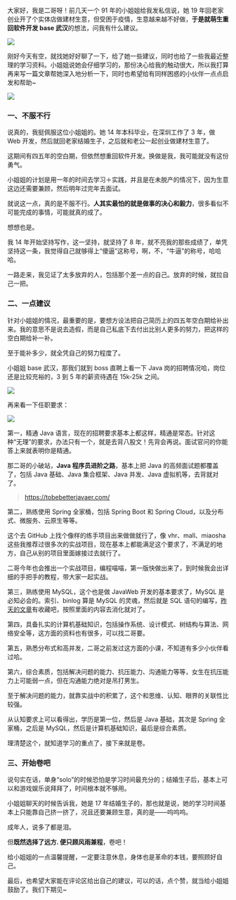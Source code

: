 大家好，我是二哥呀！前几天一个 91 年的小姐姐给我发私信说，她 19 年回老家创业开了个实体店做建材生意，但受困于疫情，生意越来越不好做，**于是就萌生重回软件开发 base 武汉**的想法，问我有什么建议。

![](http://cdn.tobebetterjavaer.com/tobebetterjavaer/images/xianliaolaoke/chengxuyuannv-chonghui-java-1.png)

刚好今天有空，就找她好好聊了一下，给了她一些建议，同时也给了一些我最近整理的学习资料。小姐姐说她会仔细学习的，那份决心给我的触动很大，所以我打算再来写一篇文章帮她深入地分析一下，同时也希望给有同样困惑的小伙伴一点点启发和帮助~

![](http://cdn.tobebetterjavaer.com/tobebetterjavaer/images/xianliaolaoke/chengxuyuannv-chonghui-java-2.png)

### 一、不服不行

说真的，我挺佩服这位小姐姐的。她 14 年本科毕业，在深圳工作了 3 年，做 Web 开发，然后就回老家结婚生子，之后就和老公一起创业做建材生意了。

这期间有四五年的空白期，但依然想重回软件开发。换做是我，我可能就没有这份勇气。

小姐姐的计划是用一年的时间去学习＋实践，并且是在未脱产的情况下，因为生意这边还需要兼顾，然后明年过完年去面试。

就说这一点，真的是不服不行。**人其实最怕的就是做事的决心和毅力**，很多看似不可能完成的事情，可能就真的成了。

想想也是。

我 14 年开始坚持写作，这一坚持，就坚持了 8 年，就不亮我的那些成绩了，单凭坚持这一条，我觉得自己就够得上“傻逼”这称号，啊，不，“牛逼”的称号，哈哈哈。

一路走来，我见证了太多放弃的人，包括那个差一点的自己。放弃的时候，就拉自己一把。

### 二、一点建议

针对小姐姐的情况，最重要的是，要想方设法把自己简历上的四五年空白期给补出来。我的意思不是说去造假，而是自己私底下去付出比别人更多的努力，把这样的空白期给补一补。

至于能补多少，就全凭自己的努力程度了。

小姐姐 base 武汉，那我们就到 boss 直聘上看一下 Java 岗的招聘情况哈，岗位还是比较充裕的，3 到 5 年的薪资待遇在 15k-25k 之间。

![](http://cdn.tobebetterjavaer.com/tobebetterjavaer/images/xianliaolaoke/chengxuyuannv-chonghui-java-3.png)

再来看一下任职要求：

![](http://cdn.tobebetterjavaer.com/tobebetterjavaer/images/xianliaolaoke/chengxuyuannv-chonghui-java-4.png)

第一，精通 Java 语言，现在的招聘要求基本上都这样，精通是常态。针对这种“无理”的要求，办法只有一个，就是去背八股文！先背会再说。面试官问的你能答上来就表明你是精通。

那二哥的小破站，**Java 程序员进阶之路**，基本上把 Java 的高频面试题都覆盖了，包括 Java 基础、Java 集合框架、Java 并发、Java 虚拟机等，去背就对了。

> https://tobebetterjavaer.com/

第二，熟练使用 Spring 全家桶，包括 Spring Boot 和 Spring Cloud，以及分布式、微服务、云原生等等。

这个去 GitHub 上找个像样的练手项目出来做做就行了，像 vhr、mall、miaosha 这些我推荐过很多次的实战项目，现在基本上都能满足这个要求了，不满足的地方，自己从别的项目里面嫁接过去就行了。

二哥今年也会推出一个实战项目，编程喵喵，第一版快做出来了，到时候我会出详细的手把手的教程，带大家一起实战。

第三，熟练使用 MySQL，这个也是做 JavaWeb 开发的基本要求了，MySQL 是必知必会的。索引、binlog 算是 MySQL 的灵魂，然后就是 SQL 语句的编写，[昨天的文章](https://mp.weixin.qq.com/s/c-sy7tM0BmrqMUQFW7C65g)有收藏吧，按照里面的内容去消化就对了。

第四，具备扎实的计算机基础知识，包括操作系统、设计模式、树结构与算法、网络安全等，这方面的资料也有很多，可以找二哥要。

第五，熟悉分布式和高并发，二哥之前发过这方面的小课，不知道有多少小伙伴看过哈。

第六，综合素质，包括解决问题的能力、抗压能力、沟通能力等等，女生在抗压能力上可能弱一点，但在沟通能力绝对是吊打男生。

至于解决问题的能力，就靠实战中的积累了，这个和思维、认知、眼界的关联性比较强。

从认知要求上可以看得出，学历是第一位，然后是 Java 基础，其次是 Spring 全家桶，之后是 MySQL，然后是计算机基础知识，最后是综合素质。

理清楚这个，就知道学习的重点了，接下来就是卷。

### 三、开始卷吧

说句实在话，单身“solo”的时候恐怕是学习时间最充分的；结婚生子后，基本上可以和游戏娱乐说拜拜了，时间根本就不够用。

小姐姐聊天的时候告诉我，她是 17 年结婚生子的，那也就是说，她的学习时间基本上只能靠自己挤一挤了，况且还要兼顾生意，真的是——呜呜呜。

成年人，说多了都是泪。

但**既然选择了远方. 便只顾风雨兼程**，卷吧！

给小姐姐的一点温馨提醒，一定要注意休息，身体也是革命的本钱，要照顾好自己。

最后，也希望大家能在评论区给出自己的建议，可以的话，点个赞，就当给小姐姐鼓励了。我们下期见~
